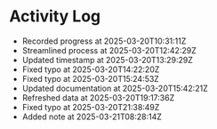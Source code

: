 # Activity Log

- Recorded progress at 2025-03-20T10:31:11Z
- Streamlined process at 2025-03-20T12:42:29Z
- Updated timestamp at 2025-03-20T13:29:29Z
- Fixed typo at 2025-03-20T14:22:20Z
- Fixed typo at 2025-03-20T15:24:53Z
- Updated documentation at 2025-03-20T15:42:21Z
- Refreshed data at 2025-03-20T19:17:36Z
- Fixed typo at 2025-03-20T21:38:49Z
- Added note at 2025-03-21T08:28:14Z
